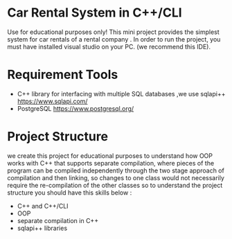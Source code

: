 # Car Rental System in C++/CLI

Use for educational purposes only! This mini project provides the simplest system for car rentals of a rental company .
In order to run the project, you must have installed visual studio on your PC. (we recommend this IDE).

# Requirement Tools
- C++ library for interfacing with multiple SQL databases ,we use sqlapi++ https://www.sqlapi.com/ 
- PostgreSQL https://www.postgresql.org/

# Project Structure

we create this project for educational purposes to understand how OOP works with C++ that supports separate compilation, where pieces of the program can be compiled independently through the two stage approach of compilation and then linking, so changes to one class would not necessarily require the re-compilation of the other classes so to understand the project structure you should have this skills below : 

  - C++ and C++/CLI
  - OOP
  - separate compilation in C++
  - sqlapi++ libraries
 
